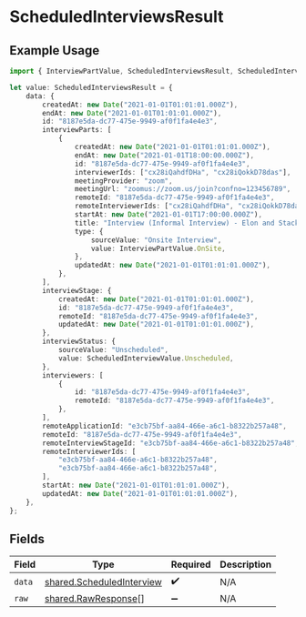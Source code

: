 # ScheduledInterviewsResult

## Example Usage

```typescript
import { InterviewPartValue, ScheduledInterviewsResult, ScheduledInterviewValue } from "@stackone/stackone-client-ts/sdk/models/shared";

let value: ScheduledInterviewsResult = {
    data: {
        createdAt: new Date("2021-01-01T01:01:01.000Z"),
        endAt: new Date("2021-01-01T01:01:01.000Z"),
        id: "8187e5da-dc77-475e-9949-af0f1fa4e4e3",
        interviewParts: [
            {
                createdAt: new Date("2021-01-01T01:01:01.000Z"),
                endAt: new Date("2021-01-01T18:00:00.000Z"),
                id: "8187e5da-dc77-475e-9949-af0f1fa4e4e3",
                interviewerIds: ["cx28iQahdfDHa", "cx28iQokkD78das"],
                meetingProvider: "zoom",
                meetingUrl: "zoomus://zoom.us/join?confno=123456789",
                remoteId: "8187e5da-dc77-475e-9949-af0f1fa4e4e3",
                remoteInterviewerIds: ["cx28iQahdfDHa", "cx28iQokkD78das"],
                startAt: new Date("2021-01-01T17:00:00.000Z"),
                title: "Interview (Informal Interview) - Elon and StackOne",
                type: {
                    sourceValue: "Onsite Interview",
                    value: InterviewPartValue.OnSite,
                },
                updatedAt: new Date("2021-01-01T01:01:01.000Z"),
            },
        ],
        interviewStage: {
            createdAt: new Date("2021-01-01T01:01:01.000Z"),
            id: "8187e5da-dc77-475e-9949-af0f1fa4e4e3",
            remoteId: "8187e5da-dc77-475e-9949-af0f1fa4e4e3",
            updatedAt: new Date("2021-01-01T01:01:01.000Z"),
        },
        interviewStatus: {
            sourceValue: "Unscheduled",
            value: ScheduledInterviewValue.Unscheduled,
        },
        interviewers: [
            {
                id: "8187e5da-dc77-475e-9949-af0f1fa4e4e3",
                remoteId: "8187e5da-dc77-475e-9949-af0f1fa4e4e3",
            },
        ],
        remoteApplicationId: "e3cb75bf-aa84-466e-a6c1-b8322b257a48",
        remoteId: "8187e5da-dc77-475e-9949-af0f1fa4e4e3",
        remoteInterviewStageId: "e3cb75bf-aa84-466e-a6c1-b8322b257a48",
        remoteInterviewerIds: [
            "e3cb75bf-aa84-466e-a6c1-b8322b257a48",
            "e3cb75bf-aa84-466e-a6c1-b8322b257a48",
        ],
        startAt: new Date("2021-01-01T01:01:01.000Z"),
        updatedAt: new Date("2021-01-01T01:01:01.000Z"),
    },
};
```

## Fields

| Field                                                                         | Type                                                                          | Required                                                                      | Description                                                                   |
| ----------------------------------------------------------------------------- | ----------------------------------------------------------------------------- | ----------------------------------------------------------------------------- | ----------------------------------------------------------------------------- |
| `data`                                                                        | [shared.ScheduledInterview](../../../sdk/models/shared/scheduledinterview.md) | :heavy_check_mark:                                                            | N/A                                                                           |
| `raw`                                                                         | [shared.RawResponse](../../../sdk/models/shared/rawresponse.md)[]             | :heavy_minus_sign:                                                            | N/A                                                                           |